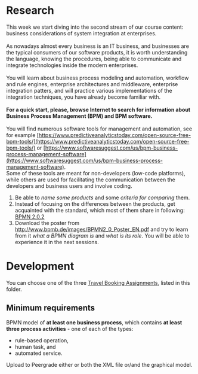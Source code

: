# Research
This week we start diving into the second stream of our course content: business considerations of system integration at enterprises.
<br><br>As nowadays almost every business is an IT business, and businesses are the typical consumers of our software products, it is worth understanding the language, knowing the procedures, being able to communicate and integrate technologies inside the modern enterprises.
<br><br>You will learn about business process modeling and automation, workflow and rule engines, enterprise architectures and middleware, enterprise integration patters, and will practice various implementations of the integration techniques, you have already become familiar with.
<br><br>__For a quick start, please, browse Internet to search for information about Business Process Management (BPM) and BPM software.__
<br><br>You will find numerous software tools for management and automation, see for example [https://www.predictiveanalyticstoday.com/open-source-free-bpm-tools/](https://www.predictiveanalyticstoday.com/open-source-free-bpm-tools/)
or [https://www.softwaresuggest.com/us/bpm-business-process-management-software](https://www.softwaresuggest.com/us/bpm-business-process-management-software). <br>Some of these tools are meant for non-developers (low-code platforms), while others are used for facilitating the communication between the developers and business users and involve coding. 
1.	Be able to _name some products_ and some _criteria for comparing_ them.
2.	Instead of focusing on the differences between the products, get acquainted with the standard, which most of them share in following: [BPMN 2.0.2](https://en.wikipedia.org/wiki/Business_Process_Model_and_Notation)
3.	Download the poster from http://www.bpmb.de/images/BPMN2_0_Poster_EN.pdf and try to learn from it _what a BPMN diagram is_ and _what is its role_. You will be able to experience it in the next sessions.

# Development
You can choose one of the three [Travel Booking Assignments](https://github.com/datsoftlyngby/soft2019fall-si/tree/master/docs/Sessions/Week40/Assignments), listed in this folder.

## Minimum requirements
BPMN model of __at least one business process__, which contains __at least three process activities__ - one of each of the types: 
- rule-based operation, 
- human task, and 
- automated service.

Upload to Peergrade either or both the XML file or/and the graphical model.
